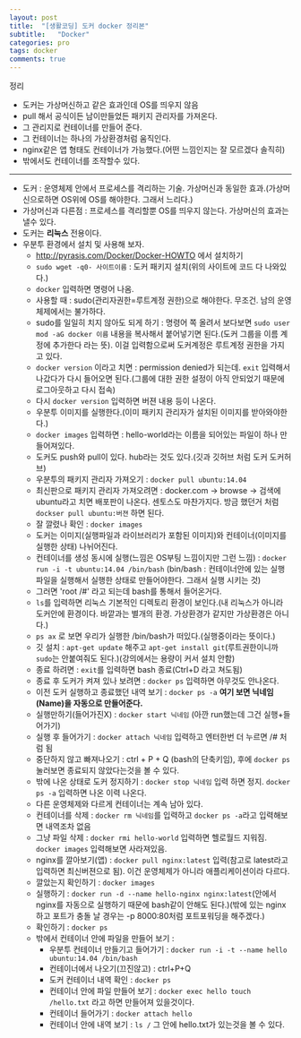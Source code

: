 ```yaml
---
layout: post
title:  "[생활코딩] 도커 docker 정리본"
subtitle:   "Docker"
categories: pro
tags: docker
comments: true
---
```


정리
- 도커는 가상머신하고 같은 효과인데 OS를 띄우지 않음
- pull 해서 공식이든 남이만들었든 패키지 관리자를 가져온다.
- 그 관리지로 컨테이너를 만들어 준다.
- 그 컨테이너는 하나의 가상환경처럼 움직인다.
- nginx같은 앱 형태도 컨테이너가 가능했다.(어떤 느낌인지는 잘 모르겠다 솔직히)
- 밖에서도 컨테이너를 조작할수 있다.


---

- 도커 : 운영체제 안에서 프로세스를 격리하는 기술. 가상머신과 동일한 효과.(가상머신으로하면 OS위에 OS를 해야한다. 그래서 느리다.)
- 가상머신과 다른점 : 프로세스를 격리할뿐 OS를 띄우지 않는다. 가상머신의 효과는 낼수 있다.
- 도커는 **리눅스** 전용이다.
- 우분투 환경에서 설치 및 사용해 보자.
    - http://pyrasis.com/Docker/Docker-HOWTO 에서 설치하기
    - ```sudo wget -q0- 사이트이름``` : 도커 패키지 설치(위의 사이트에 코드 다 나와있다.)
    - ```docker``` 입력하면 명령어 나옴.
    - 사용할 때 : sudo(관리자권한=루트계정 권한)으로 해야한다. 무조건. 남의 운영체제에서는 불가하다.
    - sudo를 일일히 치지 않아도 되게 하기 : 명령어 쪽 올려서 보다보면 ```sudo user mod -aG docker 이름``` 내용을 복사해서 붙어넣기면 된다.(도커 그룹을 이름 계정에 추가한다 라는 뜻). 이걸 입력함으로써 도커계정은 루트계정 권한을 가지고 있다.
    - ```docker version``` 이라고 치면 : permission denied가 되는데. ```exit``` 입력해서 나갔다가 다시 들어오면 된다.(그룹에 대한 권한 설정이 아직 안되었기 때문에 로그아웃하고 다시 접속)
    - 다시 ```docker version``` 입력하면 버젼 내용 등이 나온다.
    - 우분투 이미지를 실행한다.(이미 패키지 관리자가 설치된 이미지를 받아와야한다.)
    - ```docker images``` 입력하면 : hello-world라는 이름을 되어있는 파일이 하나 만들어져있다.
    - 도커도 push와 pull이 있다. hub라는 것도 있다.(깃과 깃허브 처럼 도커 도커허브)
    - 우분투의 패키지 관리자 가져오기 : ```docker pull ubuntu:14.04``` 
    - 최신판으로 패키지 관리자 가져오려면 : docker.com -> browse -> 검색에 ubuntu라고 치면 배포판이 나온다. 센토스도 마찬가지다. 방금 했던거 처럼 ```dockser pull ubuntu:버젼``` 하면 된다.
    - 잘 깔렸나 확인 : ```docker images```
    - 도커는 이미지(실행파일과 라이브러리가 포함된 이미지)와 컨테이너(이미지를 실행한 상태) 나뉘어진다.
    - 컨테이너를 생성 동시에 실행(느낌은 OS부팅 느낌이지만 그런 느낌) : ```docker run -i -t ubuntu:14.04 /bin/bash``` (bin/bash : 컨테이너안에 있는 실행파일을 실행해서 실행한 상태로 만들어야한다. 그래서 실행 시키는 것)
    - 그러면 'root /#' 라고 되는데 bash를 통해서 들어온거다.
    - ```ls```를 입력하면 리눅스 기본적인 디렉토리 환경이 보인다.(내 리눅스가 아니라 도커안에 환경이다. 바깥과는 별개의 환경. 가상환경가 같지만 가상환경은 아니다.)
    - ```ps ax``` 로 보면 우리가 실행한 /bin/bash가 떠있다.(실행중이라는 뜻이다.)
    -  깃 설치 : ```apt-get update``` 해주고 ```apt-get install git```(루트권한이니까 ```sudo```는 안붙여줘도 된다.)(강의에서는 용량이 커서 설치 안함)
    - 종료 하려면 : ```exit```를 입력하면 bash 종료(Ctrl+D 라고 쳐도됨)
    - 종료 후 도커가 켜져 있나 보려면 : ```docker ps``` 입력하면 아무것도 안나온다.
    - 이전 도커 실행하고 종료했던 내역 보기 : ```docker ps -a``` **여기 보면 닉네임(Name)을 자동으로 만들어준다.**
    - 실행만하기(들어가진X) : ```docker start 닉네임``` (아깐 run했는데 그건 실행+들어가기)
    - 실행 후 들어가기 : ```docker attach 닉네임``` 입력하고 엔터한번 더 누르면 /# 처럼 됨
    - 중단하지 않고 빠져나오기 : ctrl + P + Q (bash의 단축키임), 후에 ```docker ps``` 눌러보면 종료되지 않았다는것을 볼 수 있다.
    - 밖에 나온 상태로 도커 정지하기 : ```docker stop 닉네임``` 입력 하면 정지. ```docker ps -a``` 입력하면 나온 이력 나온다.
    - 다른 운영체제와 다르게 컨테이너는 계속 남아 있다.
    - 컨테이너를 삭제 : ```docker rm 닉네임```를 입력하고 ```docker ps -a```라고 입력해보면 내역조차 없음
    - 그냥 파일 삭제 : ```docker rmi hello-world``` 입력하면 헬로월드 지워짐. ```docker images``` 입력해보면 사라져있음.
    - nginx를 깔아보기(앱) : ```docker pull nginx:latest``` 입력(참고로 latest라고 입력하면 최신버젼으로 됨). 이건 운영체제가 아니라 애플리케이션이라 다르다.
    - 깔았는지 확인하기 : ```docker images```
    - 실행하기 : ```docker run -d --name hello-nginx nginx:latest```(안에서 nginx를 자동으로 실행하기 때문에 bash같이 안해도 된다.)(밖에 있는 nginx하고 포트가 충돌 날 경우는 -p 8000:80처럼 포트포워딩을 해주겠다.)
    - 확인하기 : ```docker ps```
    - 밖에서 컨테이너 안에 파일을 만들어 보기 : 
        - 우분투 컨테이너 만들기고 들어가기 : ```docker run -i -t --name hello ubuntu:14.04 /bin/bash```
        - 컨테이너에서 나오기(끄진않고) : ctrl+P+Q
        - 도커 컨테이너 내역 확인 : ```docker ps```
        - 컨테이너 안에 파일 만들어 보기 : ```docker exec hello touch /hello.txt``` 라고 하면 만들어져 있을것이다.
        - 컨테이너 들어가기 : ```docker attach hello```
        - 컨테이너 안에 내역 보기 : ```ls /``` 그 안에 hello.txt가 있는것을 볼 수 있다.
